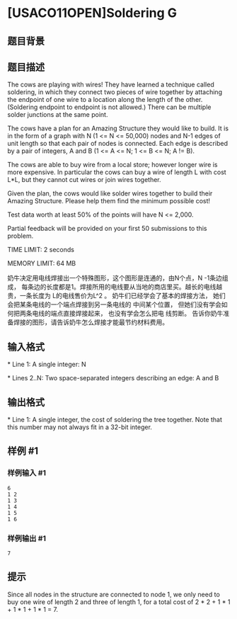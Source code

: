 # [USACO11OPEN]Soldering G

## 题目背景



## 题目描述

The cows are playing with wires! They have learned a technique called soldering, in which they connect two pieces of wire together by attaching the endpoint of one wire to a location along the length of the other. (Soldering endpoint to endpoint is not allowed.) There can be multiple solder junctions at the same point.

The cows have a plan for an Amazing Structure they would like to build. It is in the form of a graph with N (1 <= N <= 50,000) nodes and N-1 edges of unit length so that each pair of nodes is connected. Each edge is described by a pair of integers, A and B (1 <= A <= N; 1 <= B <= N; A != B).

The cows are able to buy wire from a local store; however longer wire is more expensive. In particular the cows can buy a wire of length L with cost L\*L, but they cannot cut wires or join wires together.

Given the plan, the cows would like solder wires together to build their Amazing Structure. Please help them find the minimum possible cost!

Test data worth at least 50% of the points will have N <= 2,000.

Partial feedback will be provided on your first 50 submissions to this problem.

TIME LIMIT: 2 seconds

MEMORY LIMIT: 64 MB

奶牛决定用电线焊接出一个特殊图形，这个图形是连通的，由N个点，N -1条边组成， 每条边的长度都是1。焊接所用的电线要从当地的商店里买。越长的电线越贵，一条长度为 L的电线售价为L^2 。 奶牛们已经学会了基本的焊接方法， 她们会把某条电线的一个端点焊接到另一条电线的 中间某个位置， 但她们没有学会如何把两条电线的端点直接焊接起来， 也没有学会怎么把电 线剪断。 告诉你奶牛准备焊接的图形，请告诉奶牛怎么焊接才能最节约材料费用。


## 输入格式

\* Line 1: A single integer: N

\* Lines 2..N: Two space-separated integers describing an edge: A and B


## 输出格式

\* Line 1: A single integer, the cost of soldering the tree together. Note that this number may not always fit in a 32-bit integer.


## 样例 #1

### 样例输入 #1
```
6 
1 2 
1 3 
1 4 
1 5 
1 6 
```

### 样例输出 #1

```
7 
```

## 提示

Since all nodes in the structure are connected to node 1, we only need to buy one wire of length 2 and three of length 1, for a total cost of 2 \* 2 + 1 \* 1 + 1 \* 1 + 1 \* 1 = 7.

